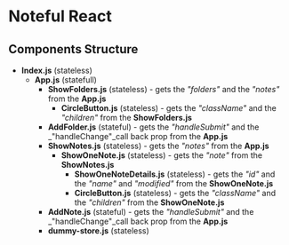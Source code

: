 # Noteful React

## Components Structure
* __Index.js__ (stateless)
    * __App.js__ (statefull)
        * __ShowFolders.js__ (stateless) - gets the _"folders"_ and the _"notes"_ from the __App.js__
            * __CircleButton.js__ (stateless) - gets the _"className"_  and the _"children"_ from the __ShowFolders.js__
        * __AddFolder.js__ (stateful) - gets the _"handleSubmit"_ and the _"handleChange"_call back prop from the __App.js__
        * __ShowNotes.js__ (stateless)  - gets the _"notes"_ from the __App.js__
            * __ShowOneNote.js__ (stateless) - gets the _"note"_ from the __ShowNotes.js__
                * __ShowOneNoteDetails.js__ (stateless) - gets the _"id"_ and the _"name"_  and _"modified"_ from the __ShowOneNote.js__
                * __CircleButton.js__ (stateless) - gets the _"className"_  and the _"children"_ from the __ShowOneNote.js__
        * __AddNote.js__ (stateful)  - gets the _"handleSubmit"_ and the _"handleChange"_call back prop from the __App.js__
        * __dummy-store.js__ (stateless) 
            
